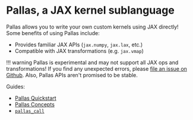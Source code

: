 # Pallas, a JAX kernel sublanguage

Pallas allows you to write your own custom kernels using JAX directly!
Some benefits of using Pallas include:

* Provides familiar JAX APIs (`jax.numpy`, `jax.lax`, etc.)
* Compatible with JAX transformations (e.g. `jax.vmap`)

!!! warning
    Pallas is experimental and may not support all JAX ops and transformations! If you find any unexpected errors, please [file an issue on Github](https://github.com/jax-ml/jax-triton/issues/new). Also, Pallas APIs aren't promised to be stable.

Guides:

* [Pallas Quickstart](quickstart.md)
* [Pallas Concepts](concepts.md)
* [`pallas_call`](pallas_call.md)
